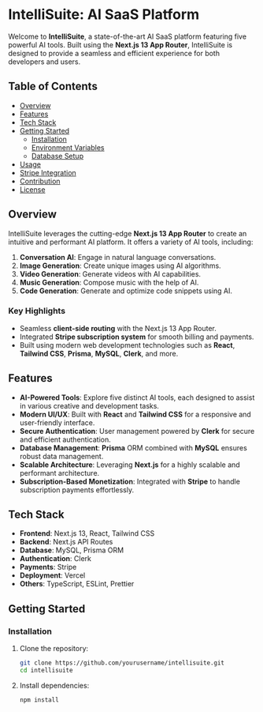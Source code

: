 # IntelliSuite: AI SaaS Platform

Welcome to **IntelliSuite**, a state-of-the-art AI SaaS platform featuring five powerful AI tools. Built using the **Next.js 13 App Router**, IntelliSuite is designed to provide a seamless and efficient experience for both developers and users.

## Table of Contents

- [Overview](#overview)
- [Features](#features)
- [Tech Stack](#tech-stack)
- [Getting Started](#getting-started)
  - [Installation](#installation)
  - [Environment Variables](#environment-variables)
  - [Database Setup](#database-setup)
- [Usage](#usage)
- [Stripe Integration](#stripe-integration)
- [Contribution](#contribution)
- [License](#license)

## Overview

IntelliSuite leverages the cutting-edge **Next.js 13 App Router** to create an intuitive and performant AI platform. It offers a variety of AI tools, including:

1. **Conversation AI**: Engage in natural language conversations.
2. **Image Generation**: Create unique images using AI algorithms.
3. **Video Generation**: Generate videos with AI capabilities.
4. **Music Generation**: Compose music with the help of AI.
5. **Code Generation**: Generate and optimize code snippets using AI.

### Key Highlights

- Seamless **client-side routing** with the Next.js 13 App Router.
- Integrated **Stripe subscription system** for smooth billing and payments.
- Built using modern web development technologies such as **React**, **Tailwind CSS**, **Prisma**, **MySQL**, **Clerk**, and more.

## Features

- **AI-Powered Tools**: Explore five distinct AI tools, each designed to assist in various creative and development tasks.
- **Modern UI/UX**: Built with **React** and **Tailwind CSS** for a responsive and user-friendly interface.
- **Secure Authentication**: User management powered by **Clerk** for secure and efficient authentication.
- **Database Management**: **Prisma** ORM combined with **MySQL** ensures robust data management.
- **Scalable Architecture**: Leveraging **Next.js** for a highly scalable and performant architecture.
- **Subscription-Based Monetization**: Integrated with **Stripe** to handle subscription payments effortlessly.

## Tech Stack

- **Frontend**: Next.js 13, React, Tailwind CSS
- **Backend**: Next.js API Routes
- **Database**: MySQL, Prisma ORM
- **Authentication**: Clerk
- **Payments**: Stripe
- **Deployment**: Vercel
- **Others**: TypeScript, ESLint, Prettier

## Getting Started

### Installation

1. Clone the repository:

   ```bash
   git clone https://github.com/yourusername/intellisuite.git
   cd intellisuite
   ```

2. Install dependencies:

   ```bash
   npm install
   ```
